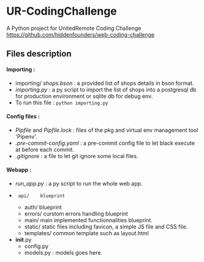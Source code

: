 # UR-CodingChallenge
A Python project for UnitedRemote Coding Challenge <https://github.com/hiddenfounders/web-coding-challenge>

## Files description

#### Importing : 
- importing/ *shops.bson* : a provided list of shops details in bson format.
- *importing.py* : a py script to import the list of shops into a postgresql db for production environment or sqlite db for debug env.
- To run this file : ```python importing.py``` 

#### Config files :
- *Pipfile* and *Pipfile.lock* : files of the pkg and virtual env management tool 'Pipenv'.
- *.pre-commit-config.yaml* : a pre-commit config file to let black execute at before each commit.
- *.gitignore* : a file to let git ignore some local files.   

#### Webapp :
 - *run_app.py* : a py script to run the whole web app.
 -  	api/ 	blueprint 
	- auth/ blueprint
	- errors/ curstom errors handling blueprint
	- main/  main implemented functionnalities blueprint.
	- static/ static files including favicon, a simple JS file and CSS file.
	- templates/ common template such as layout.html
 - __init__.py
	- config.py 
	- models.py : models goes here.
